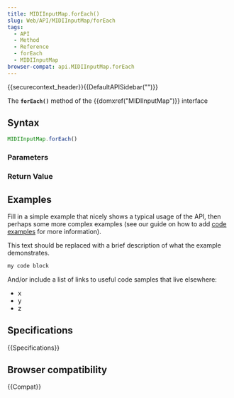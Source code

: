 ```yaml
---
title: MIDIInputMap.forEach()
slug: Web/API/MIDIInputMap/forEach
tags:
  - API
  - Method
  - Reference
  - forEach
  - MIDIInputMap
browser-compat: api.MIDIInputMap.forEach
---
```

{{securecontext_header}}{{DefaultAPISidebar("")}}

The **`forEach()`** method of the {{domxref("MIDIInputMap")}} interface 

## Syntax

```js
MIDIInputMap.forEach()
```

### Parameters



### Return Value



## Examples

Fill in a simple example that nicely shows a typical usage of the API, then perhaps some more complex examples (see our guide on how to add [code examples](/en-US/docs/MDN/Contribute/Structures/Code_examples) for more information).

This text should be replaced with a brief description of what the example demonstrates.

```js
my code block
```

And/or include a list of links to useful code samples that live elsewhere:

*   x
*   y
*   z

## Specifications

{{Specifications}}

## Browser compatibility

{{Compat}}

